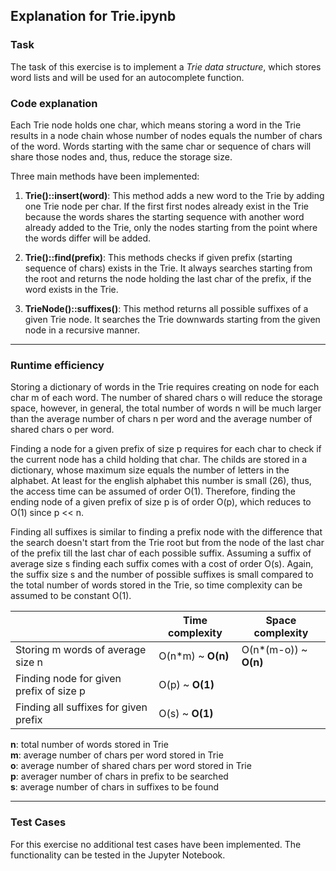 ## Explanation for Trie.ipynb

### Task
The task of this exercise is to implement a *Trie data structure*, which stores word lists and will be used for an autocomplete function.

### Code explanation

Each Trie node holds one char, which means storing a word in the Trie results in a node chain whose number of nodes equals the number of chars of the word. Words starting with the same char or sequence of chars will share those nodes and, thus, reduce the storage size.

Three main methods have been implemented:

1. **Trie()::insert(word)**: This method adds a new word to the Trie by adding one Trie node per char. If the first first nodes already exist in the Trie because the words shares the starting sequence with another word already added to the Trie, only the nodes starting from the point where the words differ will be added.

2. **Trie()::find(prefix)**: This methods checks if given prefix (starting sequence of chars) exists in the Trie. It always searches starting from the root and returns the node holding the last char of the prefix, if the word exists in the Trie.

3. **TrieNode()::suffixes()**: This method returns all possible suffixes of a given Trie node. It searches the Trie downwards starting from the given node in a recursive manner.

---

### Runtime efficiency

Storing a dictionary of words in the Trie requires creating on node for each char m of each word. The number of shared chars o will reduce the storage space, however, in general, the total number of words n will be much larger than the average number of chars n per word and the average number of shared chars o per word.

Finding a node for a given prefix of size p requires for each char to check if the current node has a child holding that char. The childs are stored in a dictionary, whose maximum size equals the number of letters in the alphabet. At least for the english alphabet this number is small (26), thus, the access time can be assumed of order O(1). Therefore, finding the ending node of a given prefix of size p is of order O(p), which reduces to O(1) since p << n.

Finding all suffixes is similar to finding a prefix node with the difference that the search doesn't start from the Trie root but from the node of the last char of the prefix till the last char of each possible suffix. Assuming a suffix of average size s finding each suffix comes with a cost of order O(s). Again, the suffix size s and the number of possible suffixes is small compared to the total number of words stored in the Trie, so time complexity can be assumed to be constant O(1).


|  | Time complexity | Space complexity |
| ------------------- | --------------- | ---------------- |
| Storing m words of average size n | O(n*m) ~ **O(n)** | O(n*(m-o)) ~ **O(n)** |
| Finding node for given prefix of size p | O(p) ~ **O(1)** | |
| Finding all suffixes for given prefix | O(s) ~ **O(1)** | |

**n**: total number of words stored in Trie\
**m**: average number of chars per word stored in Trie\
**o**: average number of shared chars per word stored in Trie\
**p**: averager number of chars in prefix to be searched\
**s**: average number of chars in suffixes to be found


---

### Test Cases

For this exercise no additional test cases have been implemented. The functionality can be tested in the Jupyter Notebook.